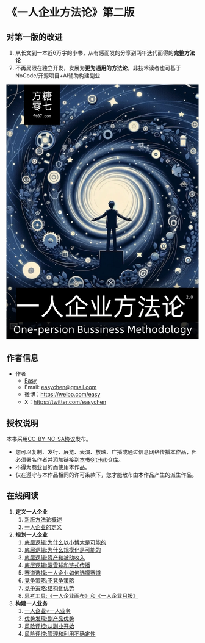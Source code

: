 # 《一人企业方法论》第二版

## 对第一版的改进

1. 从长文到一本近6万字的小书，从有感而发的分享到两年迭代而得的**完整方法论**
1. 不再局限在独立开发，发展为**更为通用的方法论**，非技术读者也可基于NoCode/开源项目+AI辅助构建副业

![](./src/images/opb-book-cover.jpg)

## 作者信息

- 作者
    - [Easy](https://ftqq.com)
    - Email: <easychen@gmail.com>
    - 微博：<https://weibo.com/easy>
    - X：<https://twitter.com/easychen>

## 授权说明

本书采用[CC-BY-NC-SA协议](https://creativecommons.org/licenses/by-nc-sa/4.0/deed.zh-hans)发布。

- 您可以复制、发行、展览、表演、放映、广播或通过信息网络传播本作品，但必须署名作者并添加链接到[本书GitHub仓库](https://github.com/easychen/one-person-businesses-methodology-v2.0)。
- 不得为商业目的而使用本作品。
- 仅在遵守与本作品相同的许可条款下，您才能散布由本作品产生的派生作品。

## 在线阅读

1.  **定义一人企业**
    1.  [新版方法论概述](https://ft07.com/opb-methodology-new-version-and-author?mtm_campaign=github&mtm_kwd=opbmv2)
    1.  [一人企业的定义](https://ft07.com/define-opb?mtm_campaign=github&mtm_kwd=opbmv2)
2.  **规划一人企业**
    1.  [底层逻辑:为什么以小博大是可能的](https://ft07.com/why-thinking-big-is-possible?mtm_campaign=github&mtm_kwd=opbmv2)
    1.  [底层逻辑:为什么规模化是可能的](https://ft07.com/why-scalability-is-possible?mtm_campaign=github&mtm_kwd=opbmv2)
    1.  [底层逻辑:资产和被动收入](https://ft07.com/assets-and-passive-income?mtm_campaign=github&mtm_kwd=opbmv2)
    1.  [底层逻辑:滚雪球和链式传播](https://ft07.com/snowballing-and-chain-propagation?mtm_campaign=github&mtm_kwd=opbmv2)
    1.  [赛道选择:一人企业如何选择赛道](https://ft07.com/race-track-selection-for-opb?mtm_campaign=github&mtm_kwd=opbmv2)
    1.  [竞争策略:不竞争策略](https://ft07.com/non-competition-strategy?mtm_campaign=github&mtm_kwd=opbmv2)
    1.  [竞争策略:结构化优势](https://ft07.com/structured-advantage?mtm_campaign=github&mtm_kwd=opbmv2)
    1.  [思考工具:《一人企业画布》和《一人企业月报》](https://ft07.com/opb-canvas-and-opb-report?mtm_campaign=github&mtm_kwd=opbmv2)
3.  **构建一人业务**
    1.   [一人企业≠一人业务](https://ft07.com/one-person-enterprise-does-not-equal-one-person-business?mtm_campaign=github&mtm_kwd=opbmv2)
    1.  [优势发现:副产品优势](https://ft07.com/discovery-of-by-product-advantages?mtm_campaign=github&mtm_kwd=opbmv2)
    1.  [风险评控:从副业开始](https://ft07.com/start-from-side-project?mtm_campaign=github&mtm_kwd=opbmv2)
    1.  [风险评控:管理和利用不确定性](https://ft07.com/managing-and-utilizing-uncertainty?mtm_campaign=github&mtm_kwd=opbmv2)